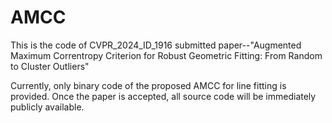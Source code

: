 # AMCC
This is the code of CVPR_2024_ID_1916 submitted paper--"Augmented Maximum Correntropy Criterion for Robust Geometric Fitting: From Random to Cluster Outliers"

Currently, only binary code of the proposed AMCC for line fitting is provided. Once the paper is accepted, all source code will be immediately publicly available.
